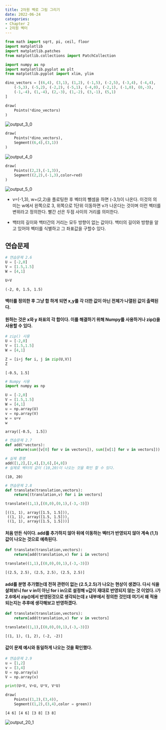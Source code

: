 ```yaml
---
title: 2차원 벡로 그림 그리기
date: 2022-06-24
categories:
- Chapter 2
- 2차원 벡터
---
```



```python
from math import sqrt, pi, ceil, floor
import matplotlib
import matplotlib.patches
from matplotlib.collections import PatchCollection
```


```python
import numpy as np
import matplotlib.pyplot as plt
from matplotlib.pyplot import xlim, ylim
```




```python
dino_vectors = [(6,4), (3,1), (1,2), (-1,5), (-2,5), (-3,4), (-4,4),
    (-5,3), (-5,2), (-2,2), (-5,1), (-4,0), (-2,1), (-1,0), (0,-3),
    (-1,-4), (1,-4), (2,-3), (1,-2), (3,-1), (5,1)
]

draw(
    Points(*dino_vectors)
)
```


![output_3_0](https://user-images.githubusercontent.com/100830660/177180162-a48b0393-a8bf-40a4-9993-d2ac6babad00.png)
    



```python
draw(
    Points(*dino_vectors),
    Segment((6,4),(3,1))
)
```


    
![output_4_0](https://user-images.githubusercontent.com/100830660/177184588-eeeaf9b8-7e4d-4145-8285-cd0e1c1aa934.png)

    



```python
draw(
    Points((2,2),(-1,3)),
    Segment((2,2),(-1,3),color=red)
)
```


    
![output_5_0](https://user-images.githubusercontent.com/100830660/177184713-c720292a-d1b7-471c-a57f-760e94d962d3.png)

    


 - v=(-1,3), w=(2,2)을 플로팅한 후 벡터의 뺄셈을 하면 (-3,1)이 나온다.
이것의 의미는 w에서 왼쪽으로 3, 위쪽으로 1단위 이동하면 v가 나온다는 것이며 이런 벡터를 변위라고 정의한다. 
빨간 선은 두점 사이의 거리를 의미한다.

* 백터의 길이와 백터간의 거리는 모두 방향이 없는 값이다. 백터의 길이와 방향을 알고 있어야 벡터를 식별하고 그 좌표값을 구할수 있다.

## 연습문제


```python
# 연습문제 2.6
U = [-2,0]
V = [1.5,1.5]
W = [4,1]

U+V


```




    (-2, 0, 1.5, 1.5)



#### 백터를 정의한 후 그냥 합 하게 되면 x,y를 각 더한 값이 아닌 전체가 나열된 값이 출력된다.
#### 원하는 것은 x와 y 좌표의 각 합이다. 이를 해결하기 위해 Numpy를 사용하거나 zip()을 사용할 수 있다.


```python
# zip() 사용
U = [-2,0]
V = [1.5,1.5]
W = [4,1]

Z = [i+j for i, j in zip(U,V)]
Z
```




    [-0.5, 1.5]




```python
# Numpy 사용
import numpy as np

U = [-2,0]
V = [1.5,1.5]
W = [4,1]
u = np.array(U)
v = np.array(V)
w = u+v
w

```




    array([-0.5,  1.5])




```python
# 연습문제 2.7
def add(*vectors):
    return(sum([v[0] for v in vectors]), sum([v[1] for v in vectors]))

# 실제 증명
add([1,2],[2,4],[3,6],[4,8])
# 실제로 벡터의 값이 (10,20)이 나오는 것을 확인 할 수 있다.
```




    (10, 20)




```python
# 연습문제 2.8
def translate(translation,vectors):
    return[(translation,v) for i in vectors]

translate((1,1),[(0,0),(0,1),(-3,-3)])
```




    [((1, 1), array([1.5, 1.5])),
     ((1, 1), array([1.5, 1.5])),
     ((1, 1), array([1.5, 1.5]))]



#### 처음 만든 식이다. add를 추가하지 않아 뒤에 이동하는 벡터가 반영되지 않아 계속 (1,1)값이 나오는 것으로 예측된다.


```python
def translate(translation,vectors):
    return[add(translation,v) for i in vectors]

translate((1,1),[(0,0),(0,1),(-3,-3)])
```




    [(2.5, 2.5), (2.5, 2.5), (2.5, 2.5)]



#### add를 분명 추가했는데 전혀 관련이 없는 (2.5,2.5)가 나오는 현상이 생겼다. 다시 식을 살펴보니 for v in이 아닌 for i in으로 설정해 v값이 재대로 반영되지 않는 것 이었다. i가 2.6에서 zip()에서 반영된것으로 생각되는데 z 내부에서 정의한 것인데 여기서 왜 적용되는지는 추후에 생각해보고 반영하겠다.


```python
def translate(translation,vectors):
    return[add(translation,v) for v in vectors]

translate((1,1),[(0,0),(0,1),(-3,-3)])
```




    [(1, 1), (1, 2), (-2, -2)]



#### 값이 문제 예시와 동일하게 나오는 것을 확인했다.


```python
# 연습문제 2.9
u = [1,2]
v = [3,4]
U = np.array(u)
V = np.array(v)

print(U+V, V+U, U*V, V*U)

draw(
    Points((1,2),(3,4)),
    Segment((1,2),(3,4),color = green))
```

    [4 6] [4 6] [3 8] [3 8]
    


    
![output_20_1](https://user-images.githubusercontent.com/100830660/177184764-17bba05c-a283-47fb-8351-195865edbaa6.png)
    



```python

```

